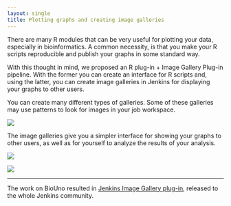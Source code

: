 ```yaml
---
layout: single
title: Plotting graphs and creating image galleries
---
```


<p>
	There are many R modules that can be very useful for plotting your data, especially in bioinformatics. A 
	common necessity, is that you make your R scripts reproducible and publish your graphs in some standard way.
</p>

<p>
	With this thought in mind, we proposed an R plug-in + Image Gallery Plug-in pipeline. With the former you can 
	create an interface for R scripts and, using the latter, you can create image galleries in Jenkins for 
	displaying your graphs to other users.
</p>

<p>
    You can create many different types of galleries. Some of these galleries may use patterns to look for 
    images in your job workspace.
</p>

<p class="center">
	<a href="{{ site.url }}/assets/img/tutorials/plotting-graphs-and-creating-image-galleries/screenshot_ig_001.png">
		<img src="{{ site.url }}/assets/img/tutorials/plotting-graphs-and-creating-image-galleries/screenshot_ig_001.png">
	</a>
</p>

<p>
	The image galleries give you a simpler interface for showing your graphs to other users, as well as for 
	yourself to analyze the results of your analysis.
</p>

<p class="center">
	<a href="{{ site.url }}/assets/img/tutorials/plotting-graphs-and-creating-image-galleries/screenshot_ig_002.png">
		<img src="{{ site.url }}/assets/img/tutorials/plotting-graphs-and-creating-image-galleries/screenshot_ig_002.png">
	</a>
</p>

<p class="center">
	<a href="{{ site.url }}/assets/img/tutorials/plotting-graphs-and-creating-image-galleries/screenshot_ig_003.png">
		<img src="{{ site.url }}/assets/img/tutorials/plotting-graphs-and-creating-image-galleries/screenshot_ig_003.png">
	</a>
</p>

<hr>

<p>The work on BioUno resulted in 
<a href="https://wiki.jenkins.io/display/JENKINS/Image+Gallery+Plugin">Jenkins Image Gallery plug-in</a>, 
released to the whole Jenkins community.</p>
